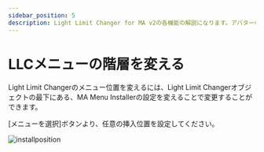 ```yaml
---
sidebar_position: 5
description: Light Limit Changer for MA v2の各機能の解説になります。アバターの明るさに関わるパラメーターや、色温度・彩度調節機能の有効化など詳細に設定が可能です。
---
```


# LLCメニューの階層を変える

Light Limit Changerのメニュー位置を変えるには、Light Limit Changerオブジェクトの最下にある、MA Menu Installerの設定を変えることで変更することができます。  

[メニューを選択]ボタンより、任意の挿入位置を設定してください。  

![installposition](/img/docs/v2/discription/tips/v2-tips-installposition.png)
